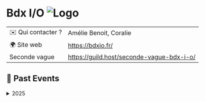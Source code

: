 # Bdx I/O ![Logo](./logo-bdx-io.png ':size=100')

|                                |     |
| ------------------------------ | --- |
| ✉️ Qui contacter ?              | Amélie Benoit, Coralie |
| 🌍 Site web                    | https://bdxio.fr/ |
| Seconde vague                  | https://guild.host/seconde-vague-bdx-i-o/ |

<!-- EVENTS:START -->
## 📆 Past Events

<details>
<summary>2025</summary>

| Date | Event | Location | Link |
|------|--------|----------|------|
| Jeudi 13 mars 2025 à 19:00 | Karpenter / Réagir à temps aux menaces dans vos clusters Kubernetes avec Falco et son écosystème | Deezer Bordeaux, 20 Rue Saint-François, 33000 Bordeaux | https://guild.host/events/karpenter-ragir-temps-evmpkp |
</details>
<!-- EVENTS:END -->